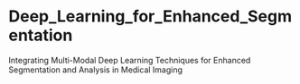 # Deep_Learning_for_Enhanced_Segmentation
Integrating Multi-Modal Deep Learning Techniques for Enhanced Segmentation and Analysis in Medical Imaging

